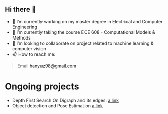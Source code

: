 ## Hi there 👋
- 🔭 I’m currently working on my master degree in Electrical and Computer Engineering
- 🌱 I’m currently taking the course ECE 608 - Computational Models & Methods
- 👯 I’m looking to collaborate on project related to machine learning & computer vision
- 📫 How to reach me:
>
>Email hanyuz98@gmail.com

# Ongoing projects
- Depth First Search On Digraph and its edges: [a link](https://github.com/zhu741/DFS-on-Digraphs-and-its-edges.git)
- Object detection and Pose Estimation [a link](https://github.com/zhu741/Object-Detection-and-Tracking.git)
<!--
**zhu741/zhu741** is a ✨ _special_ ✨ repository because its `README.md` (this file) appears on your GitHub profile.

Here are some ideas to get you started:

- 🔭 I’m currently working on my master degree in Electrical and Computer Engineering
- 🌱 I’m currently learning ECE 608 - Computational Models & Methods as well ECE 573 - Compilers and Translator Writing Systems
- 👯 I’m looking to collaborate on project related to machine learning & computer vision
- 🤔 I’m looking for help with ...
- 💬 Ask me about ...
- 📫 How to reach me: phone 765-404-9879 Email hanyuz98@gmail.com
- 😄 Pronouns: he/his
- ⚡ Fun fact: ...
-->
